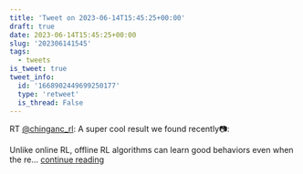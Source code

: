 ```yaml
---
title: 'Tweet on 2023-06-14T15:45:25+00:00'
draft: true
date: 2023-06-14T15:45:25+00:00
slug: '202306141545'
tags:
  - tweets
is_tweet: true
tweet_info:
  id: '1668902449699250177'
  type: 'retweet'
  is_thread: False
---
```




RT [@chinganc_rl](https://x.com/chinganc_rl): A super cool result we found recently📷:

Unlike online RL, offline RL algorithms can learn good behaviors even when the re… [continue reading](https://x.com/sytelus/status/1668902449699250177)
